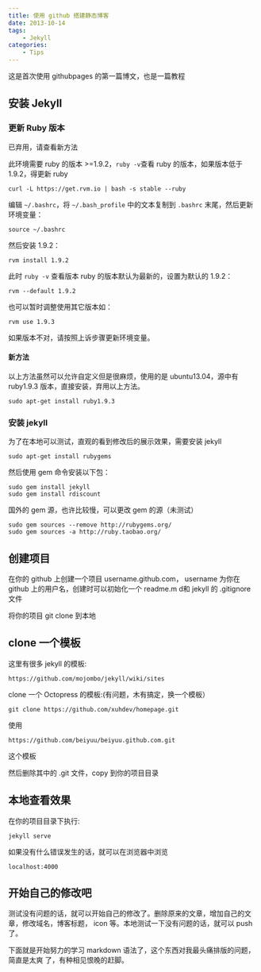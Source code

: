 ```yaml
---
title: 使用 github 搭建静态博客
date: 2013-10-14
tags:
    - Jekyll
categories: 
    - Tips
---
```


这是首次使用 githubpages 的第一篇博文，也是一篇教程

## 安装 Jekyll

### 更新 Ruby 版本

已弃用，请查看新方法

<!--more-->

此环境需要 ruby 的版本 >=1.9.2，`ruby -v`查看 ruby 的版本，如果版本低于 1.9.2，得更新 ruby

    curl -L https://get.rvm.io | bash -s stable --ruby

编辑 `~/.bashrc`，将 `~/.bash_profile` 中的文本复制到 `.bashrc` 末尾，然后更新环境变量：

    source ~/.bashrc

然后安装 1.9.2：

    rvm install 1.9.2

此时 `ruby -v` 查看版本 ruby 的版本默认为最新的，设置为默认的 1.9.2：

    rvm --default 1.9.2

也可以暂时调整使用其它版本如：

    rvm use 1.9.3

如果版本不对，请按照上诉步骤更新环境变量。

#### 新方法
以上方法虽然可以允许自定义但是很麻烦，使用的是 ubuntu13.04，源中有 ruby1.9.3 版本，直接安装，弃用以上方法。

    sudo apt-get install ruby1.9.3

### 安装 jekyll
为了在本地可以测试，直观的看到修改后的展示效果，需要安装 jekyll

    sudo apt-get install rubygems

然后使用 gem 命令安装以下包：

    sudo gem install jekyll
    sudo gem install rdiscount

国外的 gem 源，也许比较慢，可以更改 gem 的源（未测试）

    sudo gem sources --remove http://rubygems.org/
    sudo gem sources -a http://ruby.taobao.org/ 

## 创建项目
在你的 github 上创建一个项目 username.github.com， username 为你在 github 上的用户名，创建时可以初始化一个 readme.m d和 jekyll 的 
.gitignore 文件


将你的项目 git clone 到本地 

## clone 一个模板
这里有很多 jekyll 的模板:


    https://github.com/mojombo/jekyll/wiki/sites

clone 一个 Octopress 的模板:(有问题，木有搞定，换一个模板）

    git clone https://github.com/xuhdev/homepage.git

使用


    https://github.com/beiyuu/beiyuu.github.com.git


这个模板

然后删除其中的 .git 文件，copy 到你的项目目录 

## 本地查看效果
在你的项目目录下执行:


    jekyll serve

如果没有什么错误发生的话，就可以在浏览器中浏览


    localhost:4000

## 开始自己的修改吧

测试没有问题的话，就可以开始自己的修改了。删除原来的文章，增加自己的文章，修改域名，博客标题， icon 等。本地测试一下没有问题的话，就可以 push 了。

下面就是开始努力的学习 markdown 语法了，这个东西对我最头痛排版的问题，简直是太爽 了，有种相见恨晚的赶脚。
